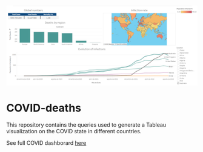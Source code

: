<h3 align="Center">
    <img alt="Logo" title="#logo" width="900px" src="assets/Dashboard.png">
    <br>
</h3>

# COVID-deaths
This repository contains the queries used to generate a Tableau visualization on the COVID state in different countries. 

See full COVID dashborard [here](https://public.tableau.com/app/profile/kevin.figueroa)
